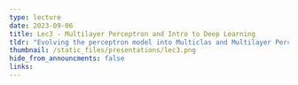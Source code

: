 ```yaml
---
type: lecture
date: 2023-09-06
title: Lec3 - Multilayer Perceptron and Intro to Deep Learning
tldr: "Evolving the perceptron model into Multiclas and Multilayer Perceptrons"
thumbnail: /static_files/presentations/lec3.png
hide_from_announcments: false
links:
---
```



